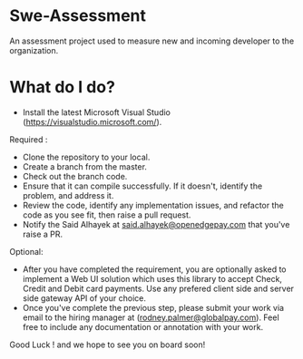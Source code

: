 # Swe-Assessment
An assessment project used to measure new and incoming developer to the organization.

# What do I do?
- Install the latest Microsoft Visual Studio (https://visualstudio.microsoft.com/).

Required :
- Clone the repository to your local.
- Create a branch from the master.
- Check out the branch code.  
- Ensure that it can compile successfully. If it doesn't, identify the problem, and address it. 
- Review the code, identify any implementation issues, and refactor the code as you see fit, then raise a pull request. 
- Notify the Said Alhayek at said.alhayek@openedgepay.com that you've raise a PR. 

Optional: 
- After you have completed the requirement, you are optionally asked to implement a Web UI solution which uses this library to accept Check, Credit and Debit card payments. Use any prefered client side and server side gateway API of your choice. 
- Once you've complete the previous step, please submit your work via email to the hiring manager at (rodney.palmer@globalpay.com). Feel free to include any documentation or annotation with your work. 

Good Luck ! and we hope to see you on board soon!

